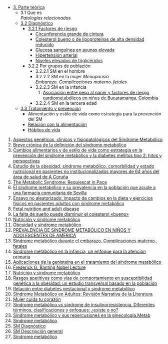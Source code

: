 - [3. Parte teórica](#parte-teórica)
    - 3.1 Que es  
        *Patologías relacionadas*
    - [3.2 Diagnóstico](#diagnóstico)
        - [3.2.1 Factores de riesgo](#Factores-de-riesgo)
            - [Circunferencia grande de cintura](#Circunferencia-grande-de-cintura)
            - [Colesterol bueno o de lipoproteínas de alta densidad reducido](#Colesterol-bueno-o-de-lipoproteínas-de-alta-densidad-reducido)
            - [Glucosa sanguínea en ayunas elevada](#Glucosa-sanguínea-en-ayunas-elevada)
            - [Hipertensión arterial](#Hipertensión-arterial)
            - [Niveles elevados de triglicéridos](#Niveles-elevados-de-triglicéridos)
        - 3.2.2 Por grupos de población
            - 3.2.2.1 SM en el hombre
            - 3.2.2.2 SM en la mujer
                *Menopausia*    
                *Embarazo. Complicaciones materno-fetales*
            - 3.2.2.3 SM en la infancia
              1. [Asociación entre peso al nacer y factores de riesgo cardiometabólicos en niños de Bucaramanga, Colombia](/docs/documentacion/001.md)
            - 3.2.2.4 SM en la tercera edad
    - [3.3 Tratamiento y prevención](#Tratamiento-y-prevención)
        - Alimentación y estilo de vida como estrategia para la prevención del SM
        - [Relación con la alimentación](#relación-con-la-alimentación)
        - [Hábitos de vida](#hábitos-de-vida)


1. [Aspectos genéticos, clínicos y fisiopatológicos del Síndrome Metabólico](/docs/documentacion/002.md)
2. [Breve crónica de la definición del síndrome metabólico](/docs/documentacion/003.pdf)
3. [Cambios alimentarios y de estilo de vida como estrategia en la prevención del síndrome metabólico y la diabetes mellitus tipo 2: hitos y perspectivas](/docs/documentacion/004.md)
4. [Estudio de la obesidad, síndrome metabólico, comorbilidad y estado nutricional en pacientes no institucionalizados mayores de 64 años del área de salud de A Coruña](/docs/documentacion/005.pdf)
5. [The Metabolic Syndrome: Requiescat in Pace](/docs/documentacion/006.md)
6. [El síndrome metabólico y su prevalencia en la población que acude a una farmacia comunitaria de Sevilla](/docs/documentacion/007.pdf)
7. [Ensayo no aleatorizado: impacto de cambios en la dieta y ejercicios físicos en pacientes adultos con síndrome metabólico](/docs/documentacion/008.md)
8. [Fetal nutrition and adult disease](/docs/documentacion/009.md)
9.  [La falta de sueño puede disminuir el colesterol «bueno»](/docs/documentacion/010.md)
10. [Nutrición y síndrome metabólico](/docs/documentacion/011.pdf)
11. [Obesidad y síndrome metabólico](/docs/documentacion/012.pdf)
12. [PREVALENCIA DE SÍNDROME METABÓLICO EN NIÑOS Y ADOLESCENTES DE AMÉRICA](/docs/documentacion/013.md)
13. [Síndrome metabólico durante el embarazo. Complicaciones materno-fetales](/docs/documentacion/014.md)
14. [Síndrome metabólico en la infancia, un enfoque para la atención primaria](/docs/documentacion/015.md)
15. [Aplicaciones de la genisteína en el tratamiento del síndrome metabólico](/docs/documentacion/016.pdf)
16. [Frederick G. Banting Nobel Lecture](/docs/documentacion/017.md)
17. [Nutrición y síndrome metabólico](/docs/documentacion/018.pdf)
18. [Rasgos apetitivos como vías de comportamiento en susceptibilidad genética a la obesidad: un estudio transversal basado en la población](/docs/documentacion/019.md)
19. [Relación entre diabetes gestacional y síndrome metabólico](/docs/documentacion/020.md)
20. [Síndrome Metabólico en Adultos: Revisión Narrativa de la Literatura](/docs/documentacion/021.pdf)
21. [Mujer cuida tu corazón](/docs/documentacion/022.pdf)
22. [Síndrome metabólico _vs_ síndrome de insulinorresistencia. Diferentes términos, clasificaciones y enfoques: ¿existe o no?](/docs/documentacion/023.md)
23. [Síndrome metabólico y sus repercusiones en la ginecología.Metab](/docs/documentacion/024.pdf)
24. [Síndrome metabólico](/docs/documentacion/025.md)
25. [SM Diagnóstico](/docs/documentacion/026.md)
26. [SM Descripción general](/docs/documentacion/027.md)
27. [Sindrome metabólico](/docs/documentacion/028.pdf)

